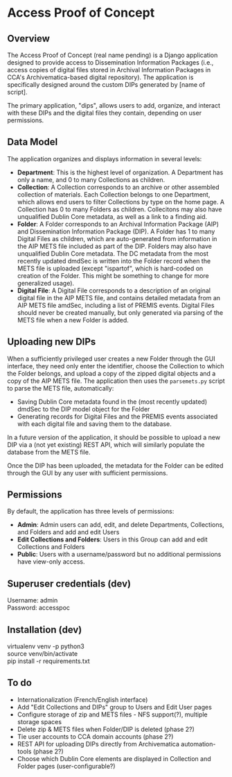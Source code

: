 # Access Proof of Concept

## Overview

The Access Proof of Concept (real name pending) is a Django application designed to provide access to Dissemination Information Packages (i.e., access copies of digital files stored in Archival Information Packages in CCA's Archivematica-based digital repository). The application is specifically designed around the custom DIPs generated by [name of script].

The primary application, "dips", allows users to add, organize, and interact with these DIPs and the digital files they contain, depending on user permissions.

## Data Model

The application organizes and displays information in several levels:

* **Department**: This is the highest level of organization. A Department has only a name, and 0 to many Collections as children.
* **Collection**: A Collection corresponds to an archive or other assembled collection of materials. Each Collection belongs to one Department, which allows end users to filter Collections by type on the home page. A Collection has 0 to many Folders as children. Collecitons may also have unqualified Dublin Core metadata, as well as a link to a finding aid.
* **Folder**: A Folder corresponds to an Archival Information Package (AIP) and Dissemination Information Package (DIP). A Folder has 1 to many Digital Files as children, which are auto-generated from information in the AIP METS file included as part of the DIP. Folders may also have unqualified Dublin Core metadata. The DC metadata from the most recently updated dmdSec is written into the Folder record when the METS file is uploaded (except "ispartof", which is hard-coded on creation of the Folder. This might be something to change for more generalized usage).
* **Digital File**: A Digital File corresponds to a description of an original digital file in the AIP METS file, and contains detailed metadata from an AIP METS file amdSec, including a list of PREMIS events. Digital Files should never be created manually, but only generated via parsing of the METS file when a new Folder is added.

## Uploading new DIPs

When a sufficiently privileged user creates a new Folder through the GUI interface, they need only enter the identifier, choose the Collection to which the Folder belongs, and upload a copy of the zipped digital objects and a copy of the AIP METS file. The application then uses the `parsemets.py` script to parse the METS file, automatically:

* Saving Dublin Core metadata found in the (most recently updated) dmdSec to the DIP model object for the Folder
* Generating records for Digital Files and the PREMIS events associated with each digital file and saving them to the database.

In a future version of the application, it should be possible to upload a new DIP via a (not yet existing) REST API, which will similarly populate the database from the METS file.

Once the DIP has been uploaded, the metadata for the Folder can be edited through the GUI by any user with sufficient permissions.

## Permissions

By default, the application has three levels of permissions:

* **Admin**: Admin users can add, edit, and delete Departments, Collections, and Folders and add and edit Users
* **Edit Collections and Folders**: Users in this Group can add and edit Collections and Folders
* **Public**: Users with a username/password but no additional permissions have view-only access.

## Superuser credentials (dev)

Username: admin  
Password: accesspoc

## Installation (dev)

virtualenv venv -p python3  
source venv/bin/activate  
pip install -r requirements.txt

## To do
  
* Internationalization (French/English interface)
* Add "Edit Collections and DIPs" group to Users and Edit User pages 
* Configure storage of zip and METS files - NFS support(?), multiple storage spaces
* Delete zip & METS files when Folder/DIP is deleted (phase 2?)
* Tie user accounts to CCA domain accounts (phase 2?)  
* REST API for uploading DIPs directly from Archivematica automation-tools (phase 2?)  
* Choose which Dublin Core elements are displayed in Collection and Folder pages (user-configurable?) 
